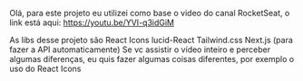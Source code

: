 Olá, para este projeto eu utilizei como base o video do canal RocketSeat, o link está aqui: https://youtu.be/YVI-q3idGiM

As libs desse projeto são
    React Icons
    lucid-React 
    Tailwind.css
    Next.js (para fazer a API automaticamente)
Se vc assistir o vídeo inteiro e perceber algumas diferenças, eu quis fazer algumas coisas diferentes, por exemplo o uso do React Icons